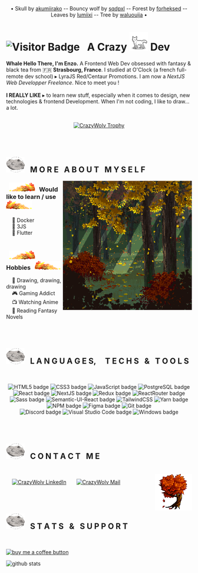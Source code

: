 <!--- <p align="center"><img height="380" src="#"></p> -->
<p align="center">• Skull by <a href="https://www.deviantart.com/akumiirako/" target="_blank">akumiirako</a> -- Bouncy wolf by <a href="https://www.deviantart.com/sqdpxl/" target="_blank">sqdpxl</a> -- Forest by <a href="https://www.deviantart.com/forheksed" target ="_blank">forheksed</a> -- Leaves by <a href="https://www.deviantart.com/lumiixi/" target="_blank">lumiixi</a> -- Tree by <a href="https://www.deviantart.com/waluouija/">waluouija</a> •</p>

# ![Visitor Badge](https://visitor-badge.laobi.icu/badge?page_id=CrazyWolv.CrazyWolv&right_color=green) &nbsp; A Crazy <img src="https://github.com/CrazyWolv/CrazyWolv/blob/main/img/wolf-gif.gif" alt="bouncing wolf gif" width="50" /> Dev 

**Whale Hello There, I'm Enzo.** A Frontend Web Dev obsessed with fantasy & black tea from :fr: **Strasbourg, France**. I studied at O'Clock (a french full-remote dev school) ▸ LyraJS Red/Centaur Promotions. I am now a _NextJS Web Developper Freelance_. Nice to meet you !
<br/><br/>
**I REALLY LIKE** ▸ to learn new stuff, especially when it comes to design, new technologies & frontend Development. When I'm not coding, I like to draw... a lot.
<br/><br/>
<p align="center"><a href="https://github.com/CrazyWolv/github-profile-trophy"><img src="https://github-profile-trophy.vercel.app/?username=CrazyWolv&theme=chalk&no-frame=true&title=Joined2020,Stars,Commits,Followers,Repositories&margin-w=15" alt="CrazyWolv Trophy" /></a></p>
<br/><br/>

## <img src="https://github.com/CrazyWolv/CrazyWolv/blob/main/img/wolf-skull.png" alt="wolf skull" width="50" /> &nbsp; M O R E &nbsp; A B O U T &nbsp; M Y S E L F
<img width="350" height="auto" alt="forest" align="right" src="https://github.com/CrazyWolv/CrazyWolv/blob/main/img/forest.png" />

### &nbsp; <img src="https://github.com/CrazyWolv/CrazyWolv/blob/main/img/leaves-left.png" alt="wolf skull" width="70" /> &nbsp; Would like to learn / use &nbsp; <img src="https://github.com/CrazyWolv/CrazyWolv/blob/main/img/leaves-right.png" alt="fall leaves right" width="70" />
&nbsp; &nbsp; 🌱 Docker  
&nbsp; &nbsp; 🌱 3JS  
&nbsp; &nbsp; 🌱 Flutter
<br/><br/>

### &nbsp; <img src="https://github.com/CrazyWolv/CrazyWolv/blob/main/img/leaves-left.png" width="70" /> &nbsp; Hobbies &nbsp; <img src="https://github.com/CrazyWolv/CrazyWolv/blob/main/img/leaves-right.png" alt="fall leaves left" width="70" />
&nbsp; &nbsp; :art: Drawing, drawing, drawing  
&nbsp; &nbsp; :video_game: Gaming Addict  
&nbsp; &nbsp; :tv: Watching Anime  
&nbsp; &nbsp; :book: Reading Fantasy Novels  

<br/>
<br/>

## <img src="https://github.com/CrazyWolv/CrazyWolv/blob/main/img/wolf-skull.png" alt="wolf skull" width="50" /> &nbsp; L A N G U A G E S, &nbsp; &nbsp; T E C H S &nbsp; & &nbsp; T O O L S
<br>
<p align="center">
  <img src="https://img.shields.io/badge/html5-%23E34F26.svg?style=for-the-badge&logo=html5&logoColor=white" alt="HTML5 badge" />
  <img src="https://img.shields.io/badge/css3-%231572B6.svg?style=for-the-badge&logo=css3&logoColor=white" alt="CSS3 badge" />
  <img src="https://img.shields.io/badge/javascript-%23323330.svg?style=for-the-badge&logo=javascript&logoColor=%23F7DF1E" alt="JavaScript badge" />
  <img src="https://img.shields.io/badge/postgres-%23316192.svg?style=for-the-badge&logo=postgresql&logoColor=white" alt="PostgreSQL badge" />
  <img src="https://img.shields.io/badge/react-%2320232a.svg?style=for-the-badge&logo=react&logoColor=%2361DAFB" alt="React badge" />
  <img src="https://img.shields.io/badge/Next-black?style=for-the-badge&logo=next.js&logoColor=white" alt="NextJS badge" />
  <img src="https://img.shields.io/badge/redux-%23593d88.svg?style=for-the-badge&logo=redux&logoColor=white" alt="Redux badge" />
  <img src="https://img.shields.io/badge/React_Router-CA4245?style=for-the-badge&logo=react-router&logoColor=white" alt="ReactRouter badge" />
  <img src="https://img.shields.io/badge/SASS-hotpink.svg?style=for-the-badge&logo=SASS&logoColor=white" alt="Sass badge" />
  <img src="https://img.shields.io/badge/Semantic%20UI%20React-%2335BDB2.svg?style=for-the-badge&logo=SemanticUIReact&logoColor=white" alt="Semantic-UI-React badge" />
  <img src="https://img.shields.io/badge/tailwindcss-%2338B2AC.svg?style=for-the-badge&logo=tailwind-css&logoColor=white" alt="TailwindCSS" />
  <img src="https://img.shields.io/badge/yarn-%232C8EBB.svg?style=for-the-badge&logo=yarn&logoColor=white" alt="Yarn badge"  />
  <img src="https://img.shields.io/badge/NPM-%23000000.svg?style=for-the-badge&logo=npm&logoColor=white" alt="NPM badge" />
  <img src="https://img.shields.io/badge/figma-%23F24E1E.svg?style=for-the-badge&logo=figma&logoColor=white" alt="Figma badge" />
  <img src="https://img.shields.io/badge/git-%23F05033.svg?style=for-the-badge&logo=git&logoColor=white" alt="Git badge" />
  <br>
  <img src="https://img.shields.io/badge/Discord-%237289DA.svg?style=for-the-badge&logo=discord&logoColor=white" alt="Discord badge" />
  <img src="https://img.shields.io/badge/Visual%20Studio%20Code-0078d7.svg?style=for-the-badge&logo=visual-studio-code&logoColor=white" alt="Visual Studio Code badge" />
  <img src="https://img.shields.io/badge/Windows-0078D6?style=for-the-badge&logo=windows&logoColor=white" alt="Windows badge" />
</p>
  
<br/>
<br/>

## <img src="https://github.com/CrazyWolv/CrazyWolv/blob/main/img/wolf-skull.png" alt="wolf skull" width="50" /> &nbsp; C O N T A C T &nbsp; M E
<br />
  <img width="100" height="auto" alt="tree" align="right" src="https://github.com/CrazyWolv/CrazyWolv/blob/main/img/tree.png" />

  <p align="left">
    &nbsp; &nbsp; <a href="https://www.linkedin.com/in/enzo-poulhes/" target="_blank"><img width="150" src="https://img.shields.io/badge/LinkedIn-0077B5?style=flat&logo=linkedin&logoColor=white" alt="CrazyWolv LinkedIn" /></a> &nbsp; &nbsp; &nbsp; <a href="mailto:poulhes.e@gmail.com"><img width="118" src="https://img.shields.io/badge/Gmail-D14836?style=flat&logo=gmail&logoColor=white" alt="CrazyWolv Mail" /></a>
  </p>
  
<br/>
<br/>

## <img src="https://github.com/CrazyWolv/CrazyWolv/blob/main/img/wolf-skull.png" alt="wolf skull" width="50" /> &nbsp; S T A T S &nbsp; & &nbsp; S U P P O R T
<br />

<p><a href="https://www.buymeacoffee.com/enzopoulhes"><img src="https://img.buymeacoffee.com/button-api/?text=Buy me a coffee&emoji=&slug=enzopoulhes&button_colour=FF5F5F&font_colour=ffffff&font_family=Poppins&outline_colour=000000&coffee_colour=FFDD00" alt="buy me a coffee button" /></a></p>
<img src="https://github-readme-stats.vercel.app/api?username=CrazyWolv&theme=dark&show_icons=true&count_private=true&hide_border=true" alt="github stats" width="500" />


